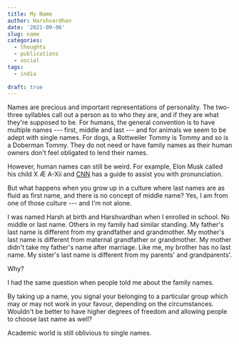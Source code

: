 ```yaml
---
title: My Name
author: Harshvardhan
date: '2021-09-06'
slug: name
categories:
  - thoughts
  - publications
  - social
tags:
  - india
  
draft: true
---
```


Names are precious and important representations of personality. The two-three syllables call out a person as to who they are, and if they are what they're supposed to be. For humans, the general convention is to have multiple names --- first, middle and last --- and for animals we seem to be adept with single names. For dogs, a Rottweiler Tommy is Tommy and so is a Doberman Tommy. They do not need or have family names as their human owners don't feel obligated to lend their names.

However, human names can still be weird. For example, Elon Musk called his child X Æ A-Xii and [CNN](https://www.cnn.com/2020/05/08/entertainment/elon-musk-grimes-baby-name-pronunciation-scli-intl/index.html) has a guide to assist you with pronunciation.

But what happens when you grow up in a culture where last names are as fluid as first name, and there is no concept of middle name? Yes, I am from one of those culture --- and I'm not alone.

I was named Harsh at birth and Harshvardhan when I enrolled in school. No middle or last name. Others in my family had similar standing. My father's last name is different from my grandfather and grandmother. My mother's last name is different from maternal grandfather or grandmother. My mother didn't take my father's name after marriage. Like me, my brother has no last name. My sister's last name is different from my parents' and grandparents'.

Why?

I had the same question when people told me about the family names.

By taking up a name, you signal your belonging to a particular group which may or may not work in your favour, depending on the circumstances. Wouldn't be better to have higher degrees of freedom and allowing people to choose last name as well?

Academic world is still oblivious to single names. 
